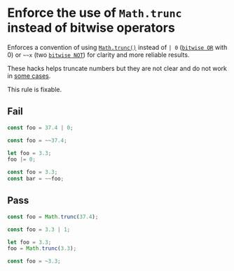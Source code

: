 # Enforce the use of `Math.trunc` instead of bitwise operators

Enforces a convention of using [`Math.trunc()`](https://developer.mozilla.org/en-US/docs/Web/JavaScript/Reference/Global_Objects/Math/trunc) instead of `| 0` ([`bitwise OR`](https://developer.mozilla.org/en-US/docs/Web/JavaScript/Reference/Operators/Bitwise_OR) with 0) or `~~x` (two [`bitwise NOT`](https://developer.mozilla.org/en-US/docs/Web/JavaScript/Reference/Operators/Bitwise_NOT)) for clarity and more reliable results.

These hacks helps truncate numbers but they are not clear and do not work in [some cases](https://stackoverflow.com/a/34706108/11687747).

This rule is fixable.

## Fail

```js
const foo = 37.4 | 0;
```

```js
const foo = ~~37.4;
```

```js
let foo = 3.3;
foo |= 0;
```

```js
const foo = 3.3;
const bar = ~~foo;
```

## Pass

```js
const foo = Math.trunc(37.4);
```

```js
const foo = 3.3 | 1;
```

```js
let foo = 3.3;
foo = Math.trunc(3.3);
```

```js
const foo = ~3.3;
```
